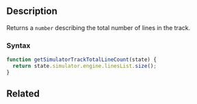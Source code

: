 ## Description

Returns a `number` describing the total number of lines in the track.

### Syntax

```js
function getSimulatorTrackTotalLineCount(state) {
  return state.simulator.engine.linesList.size();
}
```

## Related
